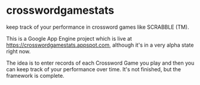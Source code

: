 crosswordgamestats
==================

keep track of your performance in crossword games like SCRABBLE (TM).

This is a Google App Engine project which is live at https://crosswordgamestats.appspot.com, although it's in a very alpha state right now.

The idea is to enter records of each Crossword Game you play and then you can keep track of your performance over time. It's not finished, but the framework is complete.
